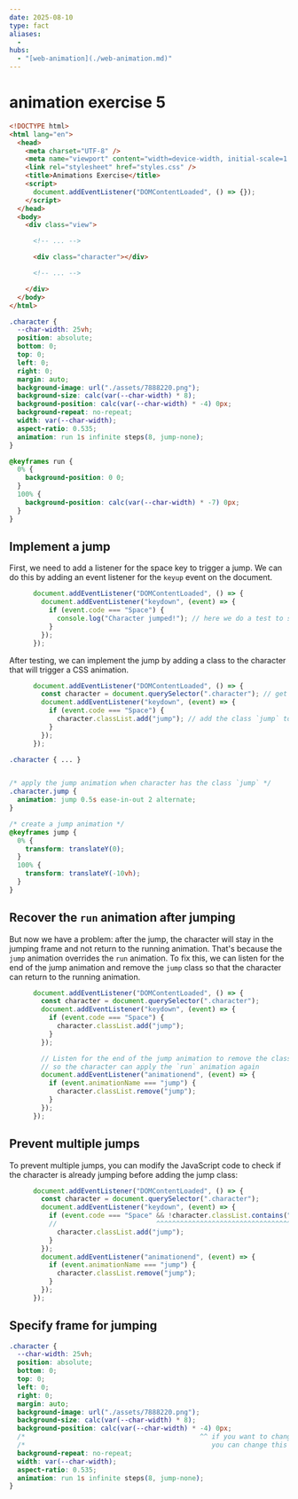 ```yaml
---
date: 2025-08-10
type: fact
aliases:
  -
hubs:
  - "[web-animation](./web-animation.md)"
---
```


# animation exercise 5

```html
<!DOCTYPE html>
<html lang="en">
  <head>
    <meta charset="UTF-8" />
    <meta name="viewport" content="width=device-width, initial-scale=1.0" />
    <link rel="stylesheet" href="styles.css" />
    <title>Animations Exercise</title>
    <script>
      document.addEventListener("DOMContentLoaded", () => {});
    </script>
  </head>
  <body>
    <div class="view">

      <!-- ... -->

      <div class="character"></div>

      <!-- ... -->

    </div>
  </body>
</html>
```

```css
.character {
  --char-width: 25vh;
  position: absolute;
  bottom: 0;
  top: 0;
  left: 0;
  right: 0;
  margin: auto;
  background-image: url("./assets/7888220.png");
  background-size: calc(var(--char-width) * 8);
  background-position: calc(var(--char-width) * -4) 0px;
  background-repeat: no-repeat;
  width: var(--char-width);
  aspect-ratio: 0.535;
  animation: run 1s infinite steps(8, jump-none);
}

@keyframes run {
  0% {
    background-position: 0 0;
  }
  100% {
    background-position: calc(var(--char-width) * -7) 0px;
  }
}
```

## Implement a jump

First, we need to add a listener for the space key to trigger a jump. We can do this by adding an event listener for the `keyup` event on the document.

```js
      document.addEventListener("DOMContentLoaded", () => {
        document.addEventListener("keydown", (event) => {
          if (event.code === "Space") {
            console.log("Character jumped!"); // here we do a test to see if the event is triggered
          }
        });
      });
```

After testing, we can implement the jump by adding a class to the character that will trigger a CSS animation.

```js
      document.addEventListener("DOMContentLoaded", () => {
        const character = document.querySelector(".character"); // get the character element
        document.addEventListener("keydown", (event) => {
          if (event.code === "Space") {
            character.classList.add("jump"); // add the class `jump` to the character when the space key is pressed
          }
        });
      });
```


```css
.character { ... }


/* apply the jump animation when character has the class `jump` */
.character.jump {
  animation: jump 0.5s ease-in-out 2 alternate;
}

/* create a jump animation */
@keyframes jump {
  0% {
    transform: translateY(0);
  }
  100% {
    transform: translateY(-10vh);
  }
}
```

## Recover the `run` animation after jumping

But now we have a problem: after the jump, the character will stay in the jumping frame and not return to the running animation. That's because the `jump` animation overrides the `run` animation. To fix this, we can listen for the end of the jump animation and remove the `jump` class so that the character can return to the running animation.

```js
      document.addEventListener("DOMContentLoaded", () => {
        const character = document.querySelector(".character");
        document.addEventListener("keydown", (event) => {
          if (event.code === "Space") {
            character.classList.add("jump");
          }
        });

        // Listen for the end of the jump animation to remove the class `jump`
        // so the character can apply the `run` animation again
        document.addEventListener("animationend", (event) => {
          if (event.animationName === "jump") {
            character.classList.remove("jump");
          }
        });
      });
```

## Prevent multiple jumps

To prevent multiple jumps, you can modify the JavaScript code to check if the character is already jumping before adding the jump class:

```js
      document.addEventListener("DOMContentLoaded", () => {
        const character = document.querySelector(".character");
        document.addEventListener("keydown", (event) => {
          if (event.code === "Space" && !character.classList.contains("jump")) {
          //                         ^^^^^^^^^^^^^^^^^^^^^^^^^^^^^^^^^^^^^^^^ to prevent multiple jumps
            character.classList.add("jump");
          }
        });
        document.addEventListener("animationend", (event) => {
          if (event.animationName === "jump") {
            character.classList.remove("jump");
          }
        });
      });
```

## Specify frame for jumping

```css
.character {
  --char-width: 25vh;
  position: absolute;
  bottom: 0;
  top: 0;
  left: 0;
  right: 0;
  margin: auto;
  background-image: url("./assets/7888220.png");
  background-size: calc(var(--char-width) * 8);
  background-position: calc(var(--char-width) * -4) 0px;
  /*                                            ^^ if you want to change the frame when jumping */
  /*                                               you can change this value to get a different jumping frame */
  background-repeat: no-repeat;
  width: var(--char-width);
  aspect-ratio: 0.535;
  animation: run 1s infinite steps(8, jump-none);
}
```

